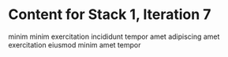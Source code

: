 # Content for Stack 1, Iteration 7
minim minim exercitation incididunt tempor amet adipiscing amet exercitation eiusmod minim amet tempor 
